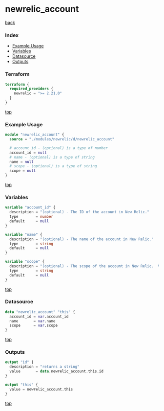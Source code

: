 # newrelic_account

[back](../newrelic.md)

### Index

- [Example Usage](#example-usage)
- [Variables](#variables)
- [Datasource](#datasource)
- [Outputs](#outputs)

### Terraform

```terraform
terraform {
  required_providers {
    newrelic = ">= 2.21.0"
  }
}
```

[top](#index)

### Example Usage

```terraform
module "newrelic_account" {
  source = "./modules/newrelic/d/newrelic_account"

  # account_id - (optional) is a type of number
  account_id = null
  # name - (optional) is a type of string
  name = null
  # scope - (optional) is a type of string
  scope = null
}
```

[top](#index)

### Variables

```terraform
variable "account_id" {
  description = "(optional) - The ID of the account in New Relic."
  type        = number
  default     = null
}

variable "name" {
  description = "(optional) - The name of the account in New Relic."
  type        = string
  default     = null
}

variable "scope" {
  description = "(optional) - The scope of the account in New Relic.  Valid values are \"global\" and \"in_region\".  Defaults to \"in_region\"."
  type        = string
  default     = null
}
```

[top](#index)

### Datasource

```terraform
data "newrelic_account" "this" {
  account_id = var.account_id
  name       = var.name
  scope      = var.scope
}
```

[top](#index)

### Outputs

```terraform
output "id" {
  description = "returns a string"
  value       = data.newrelic_account.this.id
}

output "this" {
  value = newrelic_account.this
}
```

[top](#index)